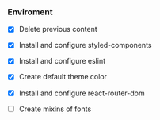 ### Enviroment

- [x] Delete previous content
- [x] Install and configure styled-components
- [x] Install and configure eslint
- [x] Create default theme color
- [x] Install and configure react-router-dom

- [ ] Create mixins of fonts